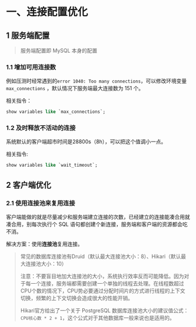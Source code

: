 # 一、连接配置优化

## 1 服务端配置

> 服务端配置即 MySQL 本身的配置

### 1.1 增加可用连接数

例如压测时经常遇到的`error 1040: Too many connections`，可以修改环境变量 `max_connections` ，默认情况下服务端最大连接数为 151 个。

相关指令：

```sql
show variables like `max_connections`;
```

### 1.2 及时释放不活动的连接

系统默认的客户端超市时间是28800s（8h），可以把这个值调小一点。

相关指令:

```sql
show variables like `wait_timeout`;
```

## 2 客户端优化

### 2.1 使用连接池来复用连接

客户端能做的就是尽量减少和服务端建立连接的次数，已经建立的连接能凑合用就凑合用，别每次执行个 SQL 语句都创建个新连接，服务端和客户端的资源都会吃不消。

解决方案：使用**连接池**复用连接。

> 常见的数据库连接池有Druid（默认最大连接池大小：8）、Hikari（默认最大连接池大小：10）
>
> 注意：不要盲目地加大连接池的大小，系统执行效率反而可能降低。因为对于每一个连接，服务端都需要创建一个单独的线程去处理。在线程数超过CPU个数的情况下，CPU势必要通过分配时间片的方式进行线程的上下文切换，频繁的上下文切换会造成很大的性能开销。
>
> Hikari官方给出了一个关于 PostgreSQL 数据库连接池大小的建议值公式：`CPU核心数 * 2 + 1`，这个公式对于其他数据库一般来说也是适用的。